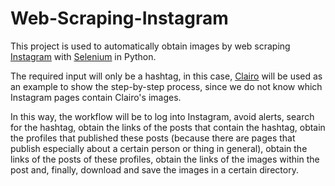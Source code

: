 # Web-Scraping-Instagram


This project is used to automatically obtain images by web scraping [Instagram](https://www.instagram.com/) with [Selenium](https://selenium-python.readthedocs.io/) in Python.

The required input will only be a hashtag, in this case, [Clairo](https://es.wikipedia.org/wiki/Clairo) will be used as an example to show the step-by-step process, since we do not know which Instagram pages contain Clairo's images.

In this way, the workflow will be to log into Instagram, avoid alerts, search for the hashtag, obtain the links of the posts that contain the hashtag, obtain the profiles that published these posts (because there are pages that publish especially about a certain person or thing in general), obtain the links of the posts of these profiles, obtain the links of the images within the post and, finally, download and save the images in a certain directory.

